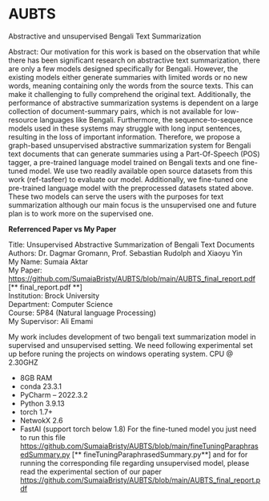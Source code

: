 # AUBTS
Abstractive and unsupervised Bengali Text Summarization

Abstract: Our motivation for this work is based on the observation that while there has been significant research on abstractive text summarization, there are only a few models designed specifically for Bengali. However, the existing models either generate summaries with limited words or no new words, meaning containing only the words from the source texts. This can make it challenging to fully comprehend the original text. Additionally, the performance of abstractive summarization systems is dependent on a large collection of document-summary pairs, which is not available for low-resource languages like Bengali. Furthermore, the sequence-to-sequence models used in these systems may struggle with long input sentences, resulting in the loss of important information. Therefore, we propose a graph-based unsupervised abstractive summarization system for Bengali text documents that can generate summaries using a Part-Of-Speech (POS) tagger, a pre-trained language model trained on Bengali texts and one fine-tuned model. We use two readily available open source datasets from this work (ref-tasfeer) to evaluate our model. Additionally, we fine-tuned one pre-trained language model with the preprocessed datasets stated above. These two models can serve the users with the purposes for text summarization although our main focus is the unsupervised one and future plan is to work more on the supervised one.


**Referrenced Paper vs My Paper**

Title: Unsupervised Abstractive Summarization of Bengali Text Documents<br>
Authors: Dr. Dagmar Gromann, Prof. Sebastian Rudolph and Xiaoyu Yin<br>
My Name: Sumaia Aktar<br>
My Paper:  https://github.com/SumaiaBristy/AUBTS/blob/main/AUBTS_final_report.pdf [** final_report.pdf **]<br>
Institution: Brock University<br>
Department: Computer Science<br>
Course: 5P84 (Natural language Processing)<br>
My Supervisor: Ali Emami<br>

My work includes development of two bengali text summarization model in supervised and unsupervised setting. We need following experimental set up before runing the projects on windows operating system.
CPU @ 2.30GHZ
- 8GB RAM
- conda 23.3.1
- PyCharm – 2022.3.2
- Python 3.9.13
- torch 1.7+
- NetwokX 2.6
- FastAI (support torch below 1.8)
For the fine-tuned model you just need to run this file https://github.com/SumaiaBristy/AUBTS/blob/main/fineTuningParaphrasedSummary.py [** fineTuningParaphrasedSummary.py**] and for for running the corresponding file regarding unsupervised model, please read the experimental section of our paper https://github.com/SumaiaBristy/AUBTS/blob/main/AUBTS_final_report.pdf
